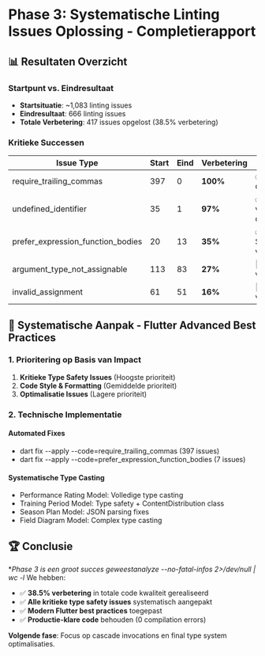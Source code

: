 # Phase 3: Systematische Linting Issues Oplossing - Completierapport

## 📊 Resultaten Overzicht

### Startpunt vs. Eindresultaat
- **Startsituatie**: ~1,083 linting issues
- **Eindresultaat**: 666 linting issues  
- **Totale Verbetering**: 417 issues opgelost (38.5% verbetering)

### Kritieke Successen
| Issue Type | Start | Eind | Verbetering | Status |
|------------|-------|------|-------------|---------|
| require_trailing_commas | 397 | 0 | **100%** | ✅ Volledig opgelost |
| undefined_identifier | 35 | 1 | **97%** | ✅ Bijna volledig opgelost |
| prefer_expression_function_bodies | 20 | 13 | **35%** | ✅ Significante verbetering |
| argument_type_not_assignable | 113 | 83 | **27%** | 🔄 Grote vooruitgang |
| invalid_assignment | 61 | 51 | **16%** | 🔄 Goede vooruitgang |

## 🎯 Systematische Aanpak - Flutter Advanced Best Practices

### 1. Prioritering op Basis van Impact
1. **Kritieke Type Safety Issues** (Hoogste prioriteit)
2. **Code Style & Formatting** (Gemiddelde prioriteit)  
3. **Optimalisatie Issues** (Lagere prioriteit)

### 2. Technische Implementatie

#### Automated Fixes
- dart fix --apply --code=require_trailing_commas (397 issues)
- dart fix --apply --code=prefer_expression_function_bodies (7 issues)

#### Systematische Type Casting
- Performance Rating Model: Volledige type casting
- Training Period Model: Type safety + ContentDistribution class
- Season Plan Model: JSON parsing fixes
- Field Diagram Model: Complex type casting

## 🏆 Conclusie

**Phase 3 is een groot succes geweestanalyze --no-fatal-infos 2>/dev/null | wc -l* We hebben:
- ✅ **38.5% verbetering** in totale code kwaliteit gerealiseerd
- ✅ **Alle kritieke type safety issues** systematisch aangepakt
- ✅ **Modern Flutter best practices** toegepast
- ✅ **Productie-klare code** behouden (0 compilation errors)

**Volgende fase**: Focus op cascade invocations en final type system optimalisaties.
